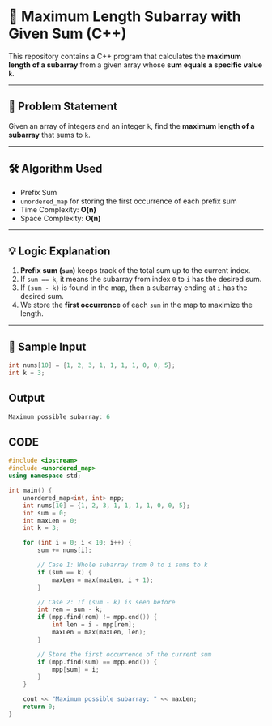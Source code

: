 # 🚀 Maximum Length Subarray with Given Sum (C++)

This repository contains a C++ program that calculates the **maximum length of a subarray** from a given array whose **sum equals a specific value `k`**.

---

## 📌 Problem Statement

Given an array of integers and an integer `k`, find the **maximum length of a subarray** that sums to `k`.

---

## 🛠️ Algorithm Used

- Prefix Sum
- `unordered_map` for storing the first occurrence of each prefix sum
- Time Complexity: **O(n)**
- Space Complexity: **O(n)**

---

## 💡 Logic Explanation

1. **Prefix sum (`sum`)** keeps track of the total sum up to the current index.
2. If `sum == k`, it means the subarray from index `0` to `i` has the desired sum.
3. If `(sum - k)` is found in the map, then a subarray ending at `i` has the desired sum.
4. We store the **first occurrence** of each `sum` in the map to maximize the length.

---

## 📎 Sample Input

```cpp
int nums[10] = {1, 2, 3, 1, 1, 1, 1, 0, 0, 5};
int k = 3;
```

## Output

```cpp
Maximum possible subarray: 6
```

## CODE
```cpp
#include <iostream>
#include <unordered_map>
using namespace std;

int main() {
    unordered_map<int, int> mpp;
    int nums[10] = {1, 2, 3, 1, 1, 1, 1, 0, 0, 5};
    int sum = 0;
    int maxLen = 0;
    int k = 3;

    for (int i = 0; i < 10; i++) {
        sum += nums[i];

        // Case 1: Whole subarray from 0 to i sums to k
        if (sum == k) {
            maxLen = max(maxLen, i + 1);
        }

        // Case 2: If (sum - k) is seen before
        int rem = sum - k;
        if (mpp.find(rem) != mpp.end()) {
            int len = i - mpp[rem];
            maxLen = max(maxLen, len);
        }

        // Store the first occurrence of the current sum
        if (mpp.find(sum) == mpp.end()) {
            mpp[sum] = i;
        }
    }

    cout << "Maximum possible subarray: " << maxLen;
    return 0;
}



